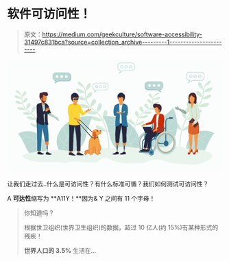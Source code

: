 # 软件可访问性！

> 原文：<https://medium.com/geekculture/software-accessibility-31497c831bca?source=collection_archive---------1----------------------->

![](img/1a07cfc1fa44893f1d4e6033352f5446.png)

让我们走过去..什么是可访问性？有什么标准可循？我们如何测试可访问性？

A **可达性**缩写为 **A11Y！**因为& Y 之间有 11 个字母！

> 你知道吗？
> 
> 根据世卫组织(世界卫生组织)的数据，超过 10 亿人(约 15%)有某种形式的残疾！
> 
> **世界人口的 3.5%** 生活在…